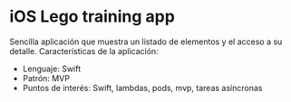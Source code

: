# iOS Lego training app

Sencilla aplicación que muestra un listado de elementos y el acceso a su detalle.
Características de la aplicación:
- Lenguaje: Swift
- Patrón: MVP
- Puntos de interés: Swift, lambdas, pods, mvp, tareas asíncronas